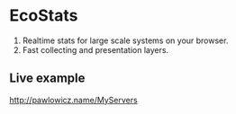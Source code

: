 # EcoStats #

  1. Realtime stats for large scale systems on your browser.
  1. Fast collecting and presentation layers.

## Live example ##

http://pawlowicz.name/MyServers